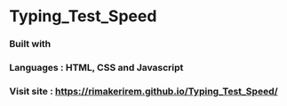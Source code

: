# Typing_Test_Speed

### Built with

  ### Languages : HTML, CSS and Javascript

### Visit site : https://rimakerirem.github.io/Typing_Test_Speed/
